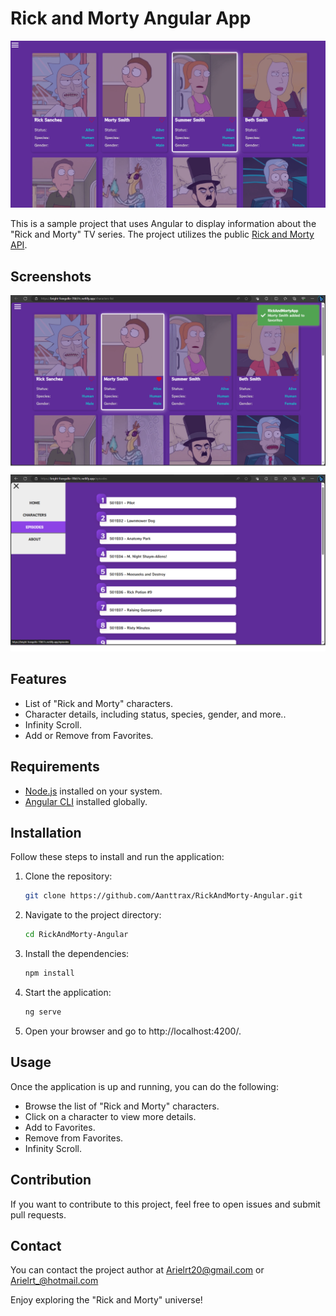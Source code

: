# Rick and Morty Angular App

![Rick and Morty Logo](./screenShot/screenshot1.png)

This is a sample project that uses Angular to display information about the "Rick and Morty" TV series. The project utilizes the public [Rick and Morty API](https://rickandmortyapi.com/).

## Screenshots

![Screenshot 2](./screenShot/screenshot2.png)
![Screenshot 3](./screenShot/screenshot3.png)

## Features

-   List of "Rick and Morty" characters.
-   Character details, including status, species, gender, and more..
-   Infinity Scroll.
-   Add or Remove from Favorites.

## Requirements

-   [Node.js](https://nodejs.org/) installed on your system.
-   [Angular CLI](https://cli.angular.io/) installed globally.

## Installation

Follow these steps to install and run the application:

1.  Clone the repository:

    ```bash
    git clone https://github.com/Aanttrax/RickAndMorty-Angular.git
    ```

2.  Navigate to the project directory:

    ```bash
    cd RickAndMorty-Angular
    ````

3. Install the dependencies:

	```bash
    npm install
    ```

4. Start the application:

    ```bash
    ng serve
    ```

5. Open your browser and go to http://localhost:4200/.


## Usage

Once the application is up and running, you can do the following:

- Browse the list of "Rick and Morty" characters.
- Click on a character to view more details.
- Add to Favorites.
- Remove from Favorites.
- Infinity Scroll.

## Contribution

If you want to contribute to this project, feel free to open issues and submit pull requests.

## Contact
You can contact the project author at Arielrt20@gmail.com or Arielrt_@hotmail.com

Enjoy exploring the "Rick and Morty" universe!

